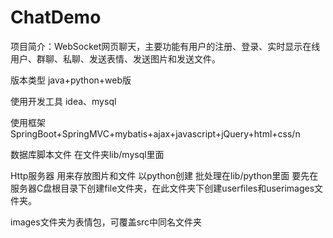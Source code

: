 # ChatDemo
项目简介：WebSocket网页聊天，主要功能有用户的注册、登录、实时显示在线用户、群聊、私聊、发送表情、发送图片和发送文件。

版本类型 java+python+web版

使用开发工具 idea、mysql

使用框架 SpringBoot+SpringMVC+mybatis+ajax+javascript+jQuery+html+css/n

数据库脚本文件 在文件夹lib/mysql里面

Http服务器 用来存放图片和文件 以python创建 批处理在lib/python里面 要先在服务器C盘根目录下创建file文件夹，在此文件夹下创建userfiles和userimages文件夹。

images文件夹为表情包，可覆盖src中同名文件夹
